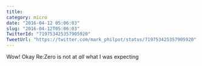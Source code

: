 ```yaml
---
title: 
category: micro
date: "2016-04-12 05:06:03"
slug: "2016-04-12T05:06:03"
TwitterId: "719753425357905920"
TweetUrl: "https://twitter.com/mark_philpot/status/719753425357905920"
---
```


Wow! Okay Re:Zero is not at _all_ what I was expecting
